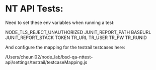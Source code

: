 NT API Tests:
============

Need to set these env variables when running a test:

NODE_TLS_REJECT_UNAUTHORIZED
JUNIT_REPORT_PATH
BASEURL
JUNIT_REPORT_STACK
TOKEN
TR_URL
TR_USER
TR_PW
TR_RUNID

And configure the mapping for the testrail testcases here:

/Users/cheuni02/node_lab/bsd-qa-nttest-api/settings/testrail/testcaseMapping.js


